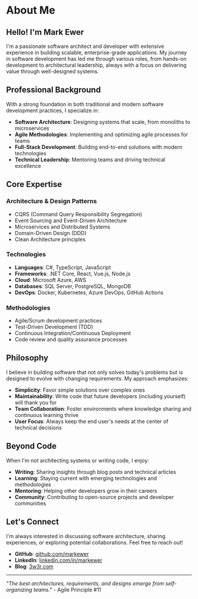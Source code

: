 # About Me

## Hello! I'm Mark Ewer

I'm a passionate software architect and developer with extensive experience in building scalable, enterprise-grade applications. My journey in software development has led me through various roles, from hands-on development to architectural leadership, always with a focus on delivering value through well-designed systems.

## Professional Background

With a strong foundation in both traditional and modern software development practices, I specialize in:

- **Software Architecture**: Designing systems that scale, from monoliths to microservices
- **Agile Methodologies**: Implementing and optimizing agile processes for teams
- **Full-Stack Development**: Building end-to-end solutions with modern technologies
- **Technical Leadership**: Mentoring teams and driving technical excellence

## Core Expertise

### Architecture & Design Patterns
- CQRS (Command Query Responsibility Segregation)
- Event Sourcing and Event-Driven Architecture
- Microservices and Distributed Systems
- Domain-Driven Design (DDD)
- Clean Architecture principles

### Technologies
- **Languages**: C#, TypeScript, JavaScript
- **Frameworks**: .NET Core, React, Vue.js, Node.js
- **Cloud**: Microsoft Azure, AWS
- **Databases**: SQL Server, PostgreSQL, MongoDB
- **DevOps**: Docker, Kubernetes, Azure DevOps, GitHub Actions

### Methodologies
- Agile/Scrum development practices
- Test-Driven Development (TDD)
- Continuous Integration/Continuous Deployment
- Code review and quality assurance processes

## Philosophy

I believe in building software that not only solves today's problems but is designed to evolve with changing requirements. My approach emphasizes:

- **Simplicity**: Favor simple solutions over complex ones
- **Maintainability**: Write code that future developers (including yourself) will thank you for
- **Team Collaboration**: Foster environments where knowledge sharing and continuous learning thrive
- **User Focus**: Always keep the end user's needs at the center of technical decisions

## Beyond Code

When I'm not architecting systems or writing code, I enjoy:

- **Writing**: Sharing insights through blog posts and technical articles
- **Learning**: Staying current with emerging technologies and methodologies
- **Mentoring**: Helping other developers grow in their careers
- **Community**: Contributing to open-source projects and developer communities

## Let's Connect

I'm always interested in discussing software architecture, sharing experiences, or exploring potential collaborations. Feel free to reach out!

- **GitHub**: [github.com/markewer](https://github.com/markewer)
- **LinkedIn**: [linkedin.com/in/markewer](https://www.linkedin.com/in/markewer/)
- **Blog**: [3w3r.com](https://www.3w3r.com)

---

*"The best architectures, requirements, and designs emerge from self-organizing teams."* - Agile Principle #11
